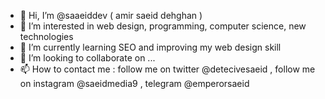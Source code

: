- 👋 Hi, I’m @saaeiddev ( amir saeid dehghan )
- 👀 I’m interested in web design, programming, computer science, new technologies
- 🌱 I’m currently learning SEO and improving my web design skill
- 💞️ I’m looking to collaborate on ...
- 📫 How to contact me : follow me on twitter @detecivesaeid , follow me on instagram @saeidmedia9 , telegram @emperorsaeid 

<!---
saaeiddev/saaeiddev is a ✨ special ✨ repository because its `README.md` (this file) appears on your GitHub profile.
You can click the Preview link to take a look at your changes.
--->
